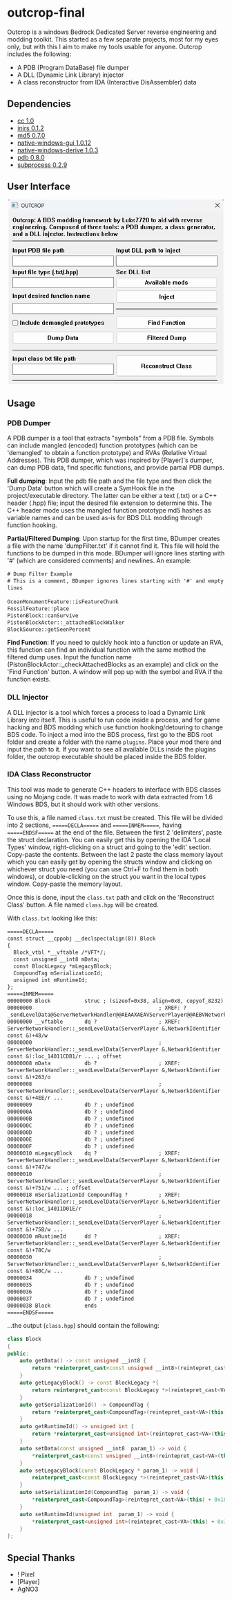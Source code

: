 # outcrop-final
Outcrop is a windows Bedrock Dedicated Server reverse engineering and modding toolkit. This started as a few separate 
projects, most for my eyes only, but with this I aim to make my tools usable for anyone. Outcrop includes the following:

- A PDB (Program DataBase) file dumper
- A DLL (Dynamic Link Library) injector
- A class reconstructor from IDA (Interactive DisAssembler) data

## Dependencies
- [cc 1.0](https://crates.io/crates/cc)
- [injrs 0.1.2](https://crates.io/crates/injrs)
- [md5 0.7.0](https://crates.io/crates/md5)
- [native-windows-gui 1.0.12](https://crates.io/crates/native-windows-gui)
- [native-windows-derive 1.0.3](https://crates.io/crates/native-windows-derive)
- [pdb 0.8.0](https://crates.io/crates/pdb)
- [subprocess 0.2.9](https://crates.io/crates/subprocess)

## User Interface

<p align="center">
  <img src="./imgs/ui.png" />
</p>

## Usage
### PDB Dumper
A PDB dumper is a tool that extracts "symbols" from a PDB file. Symbols can include mangled (encoded) function 
prototypes (which can be 'demangled' to obtain a function prototype) and RVAs (Relative Virtual Addresses). This PDB
dumper, which was inspired by [Player]'s dumper, can dump PDB data, find specific functions, and provide partial PDB
dumps.

**Full dumping**: Input the pdb file path and the file type and then click the 'Dump Data' button which will create a 
SymHook file in the project/executable directory. The latter can be either a text (.txt) or a C++ header (.hpp) file; 
input the desired file extension to determine this. The C++ header mode uses the mangled function prototype md5 hashes
as variable names and can be used as-is for BDS DLL modding through function hooking.

**Partial/Filtered Dumping**: Upon startup for the first time, BDumper creates a file with the name 'dumpFilter.txt' if
it cannot find it. This file will hold the functions to be dumped in this mode. BDumper will ignore lines starting with 
'#' (which are considered comments) and newlines. An example:

```
# Dump Filter Example
# This is a comment, BDumper ignores lines starting with '#' and empty lines

OceanMonumentFeature::isFeatureChunk
FossilFeature::place
PistonBlock::canSurvive
PistonBlockActor::_attachedBlockWalker
BlockSource::getSeenPercent
```

**Find Function**: If you need to quickly hook into a function or update an RVA, this function can find an individual 
function with the same method the filtered dump uses. Input the function name (PistonBlockActor::_checkAttachedBlocks as
an example) and click on the 'Find Function' button. A window will pop up with the symbol and RVA if the function exists.

### DLL Injector
A DLL injector is a tool which forces a process to load a Dynamic Link Library into itself. This is useful to run code
inside a process, and for game hacking and BDS modding which use function hooking/detouring to change BDS code. To
inject a mod into the BDS process, first go to the BDS root folder and create a folder with the name `plugins`. Place
your mod there and input the path to it. If you want to see all available DLLs inside the plugins folder, the outcrop
executable should be placed inside the BDS folder.

### IDA Class Reconstructor
This tool was made to generate C++ headers to interface with BDS classes using no Mojang code. It was made to work with
data extracted from 1.6 Windows BDS, but it should work with other versions. 

To use this, a file named `class.txt` must be created. This file will be divided into 2 sections, `=====DECLA=====` and 
`=====INMEM=====`, having `=====ENDSF=====` at the end of the file. Between the first 2 'delimiters', paste the struct 
declaration. You can easily get this by opening the IDA 'Local Types' window, right-clicking on a struct and going to 
the 'edit' section. Copy-paste the contents. Between the last 2 paste the class memory layout which you can easily get 
by opening the structs window and clicking on whichever struct you need (you can use Ctrl+F to find them in both 
windows), or double-clicking on the struct you want in the local types window. Copy-paste the memory layout.

Once this is done, input the `class.txt` path and click on the 'Reconstruct Class' button. A file named `class.hpp`
will be created.

With `class.txt` looking like this:

```
=====DECLA=====
const struct __cppobj __declspec(align(8)) Block
{
  Block_vtbl *__vftable /*VFT*/;
  const unsigned __int8 mData;
  const BlockLegacy *mLegacyBlock;
  CompoundTag mSerializationId;
  unsigned int mRuntimeId;
};
=====INMEM=====
00000000 Block           struc ; (sizeof=0x38, align=0x8, copyof_8232)
00000000                                         ; XREF: ?_sendLevelData@ServerNetworkHandler@@AEAAXAEAVServerPlayer@@AEBVNetworkIdentifier@@@Z/r
00000000 __vftable       dq ?                    ; XREF: ServerNetworkHandler::_sendLevelData(ServerPlayer &,NetworkIdentifier const &)+48/w
00000000                                         ; ServerNetworkHandler::_sendLevelData(ServerPlayer &,NetworkIdentifier const &):loc_14011CDB1/r ... ; offset
00000008 mData           db ?                    ; XREF: ServerNetworkHandler::_sendLevelData(ServerPlayer &,NetworkIdentifier const &)+263/o
00000008                                         ; ServerNetworkHandler::_sendLevelData(ServerPlayer &,NetworkIdentifier const &)+4EE/r ...
00000009                 db ? ; undefined
0000000A                 db ? ; undefined
0000000B                 db ? ; undefined
0000000C                 db ? ; undefined
0000000D                 db ? ; undefined
0000000E                 db ? ; undefined
0000000F                 db ? ; undefined
00000010 mLegacyBlock    dq ?                    ; XREF: ServerNetworkHandler::_sendLevelData(ServerPlayer &,NetworkIdentifier const &)+747/w
00000010                                         ; ServerNetworkHandler::_sendLevelData(ServerPlayer &,NetworkIdentifier const &)+751/w ... ; offset
00000018 mSerializationId CompoundTag ?          ; XREF: ServerNetworkHandler::_sendLevelData(ServerPlayer &,NetworkIdentifier const &):loc_14011D01E/r
00000018                                         ; ServerNetworkHandler::_sendLevelData(ServerPlayer &,NetworkIdentifier const &)+75B/w ...
00000030 mRuntimeId      dd ?                    ; XREF: ServerNetworkHandler::_sendLevelData(ServerPlayer &,NetworkIdentifier const &)+78C/w
00000030                                         ; ServerNetworkHandler::_sendLevelData(ServerPlayer &,NetworkIdentifier const &)+80C/w ...
00000034                 db ? ; undefined
00000035                 db ? ; undefined
00000036                 db ? ; undefined
00000037                 db ? ; undefined
00000038 Block           ends
=====ENDSF=====
```

...the output (`class.hpp`) should contain the following:

```cpp
class Block
{
public:
	auto getData() -> const unsigned __int8 {
		return *reinterpret_cast<const unsigned __int8>(reintepret_cast<VA>(this) + 0x8); 
	}
	auto getLegacyBlock() -> const BlockLegacy *{
		return reinterpret_cast<const BlockLegacy *>(reintepret_cast<VA>(this) + 0x10); 
	}
	auto getSerializationId() -> CompoundTag {
		return *reinterpret_cast<CompoundTag>(reintepret_cast<VA>(this) + 0x18); 
	}
	auto getRuntimeId() -> unsigned int {
		return *reinterpret_cast<unsigned int>(reintepret_cast<VA>(this) + 0x30); 
	}
	auto setData(const unsigned __int8  param_1) -> void {
		*reinterpret_cast<const unsigned __int8>(reintepret_cast<VA>(this) + 0x8) = param_1;
	}
	auto setLegacyBlock(const BlockLegacy * param_1) -> void {
		reinterpret_cast<const BlockLegacy *>(reintepret_cast<VA>(this) + 0x10) = param_1;
	}
	auto setSerializationId(CompoundTag  param_1) -> void {
		*reinterpret_cast<CompoundTag>(reintepret_cast<VA>(this) + 0x18) = param_1;
	}
	auto setRuntimeId(unsigned int  param_1) -> void {
		*reinterpret_cast<unsigned int>(reintepret_cast<VA>(this) + 0x30) = param_1;
	}
};
```

## Special Thanks
- ! Pixel
- [Player]
- AgNO3